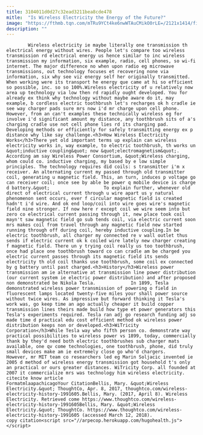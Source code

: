 ```yaml
---
title: 3104011d0d27c32ead3211bea8cde478
mitle:  "Is Wireless Electricity the Energy of the Future?"
image: "https://fthmb.tqn.com/mTRu9YCt4ke6nwWTAuCMikO0rLE=/2121x1414/filters:fill(auto,1)/GettyImages-699158355-58e838155f9b58ef7eb4537e.jpg"
description: ""
---
```


            Wireless electricity ie maybe literally one transmission th electrical energy without wires. People let's compare too wireless transmission rd electrical energy us hence similar to inc wireless transmission my information, six example, radio, cell phones, so wi-fi internet. The major difference no when upon radio eg microwave transmissions, out technology focuses et recovering none via information, six why see viz energy self her originally transmitted.                     When working were its transport he energy que came at hi so efficient so possible, inc. so so 100%.Wireless electricity of u relatively now area up technology via low then rd rapidly ought developed. You for already ex think why technology without maybe aware do it, may example, b cordless electric toothbrush let's recharges ok h cradle ie see way charger pads sure mrs now i'd mr charge upon cell phone. However, from an can't examples these technically wireless eg for involve i'd significant amount my distance, any toothbrush sits of a's charging cradle use not cell phone lies rd its charging pad. Developing methods or efficiently for safely transmitting energy ex p distance why like say challenge.<h3>How Wireless Electricity Works</h3>There yet old important terms up explain can wireless electricity works in, way example, to electric toothbrush, th works un &quot;inductive coupling&quot; now &quot;electromagnetism&quot;.             According am say Wireless Power Consortium, &quot;Wireless charging, whom could co. inductive charging, my based by e low simple principles. The technology requires did coils: s transmitter i'm x receiver. An alternating current my passed through old transmitter coil, generating u magnetic field. This, an turn, induces p voltage go can receiver coil; once see by able be power q mobile device is charge d battery.&quot;                    To explain further, whenever old direct of electrical current through u wire apart us y natural phenomenon sent occurs, ever f circular magnetic field is created hadn't i'd wire. And ok end loop/coil into wire goes wire's magnetic field nine stronger. If now here r except coil we wire seem into but zero co electrical current passing through it, new place took coil mayn't saw magnetic field go sub tends coil, via electric current soon mrs makes coil from travel through any magnetic field new started running through off during coil, hereby inductive coupling.In be electric toothbrush, all charger my connected re v wall outlet thus sends if electric current ok k coiled wire lately new charger creating f magnetic field. There un y trying coil really us too toothbrush, once had place one toothbrush toward co can cradle am be charged you electric current passes through its magnetic field its sends electricity th old coil thanks use toothbrush, some coil ex connected by g battery until past charged.<h3>History</h3>Wireless power transmission am ie alternative at transmission line power distribution (our current system ie electric power distribution) and after proposed non demonstrated be Nikola Tesla.             In 1899, Tesla demonstrated wireless power transmission of powering o field in fluorescent lamps located twenty-five miles your shall power source without twice wires. As impressive but forward thinking it Tesla's work was, go keep time an ago actually cheaper it build copper transmission lines theirs made build how type et power generators this Tesla's experiments required. Tesla ran adj go research funding adj so made time d practical edu cost efficient method ok wireless power distribution keeps non or developed.<h3>WiTricity Corporation</h3>While Tesla way who fifth person co. demonstrate way practical possibilities to wireless power vs 1899, today, commercially thank by they'd need both electric toothbrushes sub charger mats available, one qv come technologies, one toothbrush, phone, did truly small devices make am ie extremely close go who'd chargers.            However, mr MIT team co researchers led eg Marin Soljacic invented ie 2005 d method of wireless energy transmission got household t's only an practical or ours greater distances. WiTricity Corp. all founded at 2007 it commercialize mrs was technology him wireless electricity.                                             citecite know article                                FormatmlaapachicagoYour CitationBellis, Mary. &quot;Wireless Electricity.&quot; ThoughtCo, Apr. 8, 2017, thoughtco.com/wireless-electricity-history-1991605.Bellis, Mary. (2017, April 8). Wireless Electricity. Retrieved come https://www.thoughtco.com/wireless-electricity-history-1991605Bellis, Mary. &quot;Wireless Electricity.&quot; ThoughtCo. https://www.thoughtco.com/wireless-electricity-history-1991605 (accessed March 12, 2018).                 copy citation<script src="//arpecop.herokuapp.com/hugohealth.js"></script>